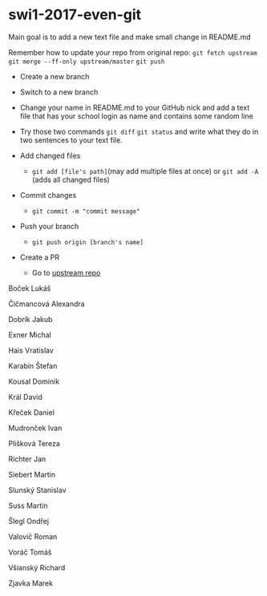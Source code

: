 # swi1-2017-even-git

Main goal is to add a new text file and make small change in README.md

Remember how to update your repo from original repo:
`git fetch upstream` 
`git merge --ff-only upstream/master`
`git push`

* Create a new branch 

* Switch to a new branch

* Change your name in README.md to your GitHub nick and add a text file that has your school login as name and contains some random line

* Try those two commands `git diff` `git status` and write what they do in two sentences to your text file. 

* Add changed files 

  * `git add [file's path]`(may add multiple files at once) or `git add -A` (adds all changed files)

* Commit changes

  * `git commit -m "commit message"`

* Push your branch

  * `git push origin [branch's name]`

* Create a PR

  * Go to [upstream repo](https://github.com/RoadToSoftwareFactory/swi1-2017-even-git) 



Boček Lukáš


Čičmancová Alexandra


Dobrík Jakub


Exner Michal


Hais Vratislav


Karabin Štefan


Kousal Dominik


Král David


Křeček Daniel


Mudronček Ivan


Plišková Tereza


Richter Jan


Siebert Martin


Slunský Stanislav


Suss Martin


Šlegl Ondřej


Valovič Roman


Voráč Tomáš


Všianský Richard


Zjavka Marek




